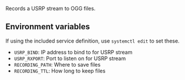Records a USRP stream to OGG files.

## Environment variables
If using the included service definition, use `systemctl edit` to set these.

- `USRP_BIND`: IP address to bind to for USRP stream
- `USRP_RXPORT`: Port to listen on for USRP stream
- `RECORDING_PATH`: Where to save files
- `RECORDING_TTL`: How long to keep files
